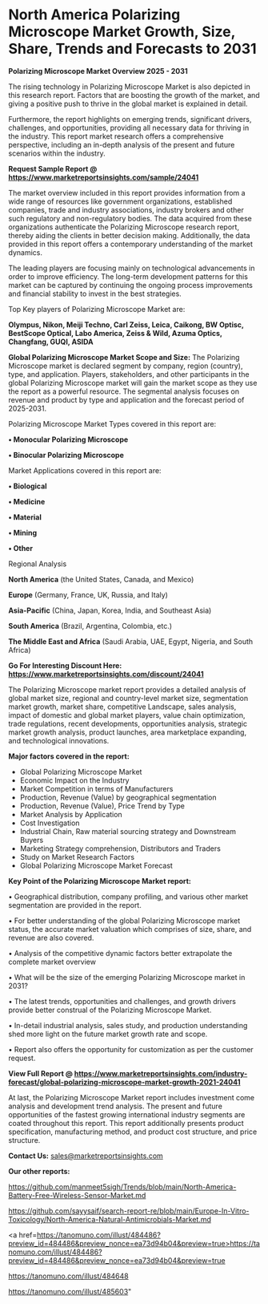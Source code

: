# North America Polarizing Microscope Market Growth, Size, Share, Trends and Forecasts to 2031

<Strong> Polarizing Microscope Market Overview 2025 - 2031</strong>

The rising technology in Polarizing Microscope Market is also depicted in this research report. Factors that are boosting the growth of the market, and giving a positive push to thrive in the global market is explained in detail.

Furthermore, the report highlights on emerging trends, significant drivers, challenges, and opportunities, providing all necessary data for thriving in the industry. This report market research offers a comprehensive perspective, including an in-depth analysis of the present and future scenarios within the industry.

<strong>Request Sample Report @ <a href=https://www.marketreportsinsights.com/sample/24041>https://www.marketreportsinsights.com/sample/24041</a></strong>

The market overview included in this report provides information from a wide range of resources like government organizations, established companies, trade and industry associations, industry brokers and other such regulatory and non-regulatory bodies. The data acquired from these organizations authenticate the Polarizing Microscope research report, thereby aiding the clients in better decision making. Additionally, the data provided in this report offers a contemporary understanding of the market dynamics.

The leading players are focusing mainly on technological advancements in order to improve efficiency. The long-term development patterns for this market can be captured by continuing the ongoing process improvements and financial stability to invest in the best strategies.

Top Key players of Polarizing Microscope Market are:

<strong>Olympus, Nikon, Meiji Techno, Carl Zeiss, Leica, Caikong, BW Optisc, BestScope Optical, Labo America, Zeiss & Wild, Azuma Optics, Changfang, GUQI, ASIDA</strong>

<strong><b>Global Polarizing Microscope Market Scope and Size:</b></strong>
The Polarizing Microscope market is declared segment by company, region (country), type, and application. Players, stakeholders, and other participants in the global Polarizing Microscope market will gain the market scope as they use the report as a powerful resource. The segmental analysis focuses on revenue and product by type and application and the forecast period of 2025-2031.

Polarizing Microscope Market Types covered in this report are:

<strong>• Monocular Polarizing Microscope

• Binocular Polarizing Microscope</strong>

Market Applications covered in this report are:

<strong>• Biological

• Medicine

• Material

• Mining

• Other</strong> 

Regional Analysis

<strong>North America</strong> (the United States, Canada, and Mexico)

<strong>Europe</strong> (Germany, France, UK, Russia, and Italy)

<strong>Asia-Pacific</strong> (China, Japan, Korea, India, and Southeast Asia)

<strong>South America</strong> (Brazil, Argentina, Colombia, etc.)

<strong>The Middle East and Africa</strong> (Saudi Arabia, UAE, Egypt, Nigeria, and South Africa)

<strong>Go For Interesting Discount Here: <a href=https://www.marketreportsinsights.com/discount/24041>https://www.marketreportsinsights.com/discount/24041</a></strong>

The Polarizing Microscope market report provides a detailed analysis of global market size, regional and country-level market size, segmentation market growth, market share, competitive Landscape, sales analysis, impact of domestic and global market players, value chain optimization, trade regulations, recent developments, opportunities analysis, strategic market growth analysis, product launches, area marketplace expanding, and technological innovations.

<strong><b>Major factors covered in the report:</b></strong>
<ul>
  <li>Global Polarizing Microscope Market </li>
  <li>Economic Impact on the Industry</li>
  <li>Market Competition in terms of Manufacturers</li>
  <li>Production, Revenue (Value) by geographical segmentation</li>
  <li>Production, Revenue (Value), Price Trend by Type</li>
  <li>Market Analysis by Application</li>
  <li>Cost Investigation</li>
  <li>Industrial Chain, Raw material sourcing strategy and Downstream Buyers</li>
  <li>Marketing Strategy comprehension, Distributors and Traders</li>
  <li>Study on Market Research Factors</li>
  <li>Global Polarizing Microscope Market Forecast</li>
</ul>

<strong><b>Key Point of the Polarizing Microscope Market report:</b></strong>

• Geographical distribution, company profiling, and various other market segmentation are provided in the report.

• For better understanding of the global Polarizing Microscope market status, the accurate market valuation which comprises of size, share, and revenue are also covered.

• Analysis of the competitive dynamic factors better extrapolate the complete market overview

• What will be the size of the emerging Polarizing Microscope market in 2031?

• The latest trends, opportunities and challenges, and growth drivers provide better construal of the Polarizing Microscope Market.

• In-detail industrial analysis, sales study, and production understanding shed more light on the future market growth rate and scope.

• Report also offers the opportunity for customization as per the customer request.

<strong><b>View Full Report @ <a href=https://www.marketreportsinsights.com/industry-forecast/global-polarizing-microscope-market-growth-2021-24041>https://www.marketreportsinsights.com/industry-forecast/global-polarizing-microscope-market-growth-2021-24041</a></b></strong>


At last, the Polarizing Microscope Market report includes investment come analysis and development trend analysis. The present and future opportunities of the fastest growing international industry segments are coated throughout this report. This report additionally presents product specification, manufacturing method, and product cost structure, and price structure.

<strong>Contact Us:</strong>
sales@marketreportsinsights.com

<strong>Our other reports:</strong>

<a href=https://github.com/manmeet5sigh/Trends/blob/main/North-America-Battery-Free-Wireless-Sensor-Market.md>https://github.com/manmeet5sigh/Trends/blob/main/North-America-Battery-Free-Wireless-Sensor-Market.md</a>

<a href=https://github.com/sayysaif/search-report-re/blob/main/Europe-In-Vitro-Toxicology/North-America-Natural-Antimicrobials-Market.md>https://github.com/sayysaif/search-report-re/blob/main/Europe-In-Vitro-Toxicology/North-America-Natural-Antimicrobials-Market.md</a>

<a href=https://tanomuno.com/illust/484486?preview_id=484486&preview_nonce=ea73d94b04&preview=true>https://tanomuno.com/illust/484486?preview_id=484486&preview_nonce=ea73d94b04&preview=true</a>

<a href=https://tanomuno.com/illust/484648>https://tanomuno.com/illust/484648</a>

<a href=https://tanomuno.com/illust/485603>https://tanomuno.com/illust/485603</a>"
